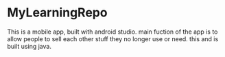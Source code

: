 # MyLearningRepo
This is a mobile app, built with android studio. main fuction of the app is to allow people to sell each other stuff they no longer use or need.
this and is built using java.

